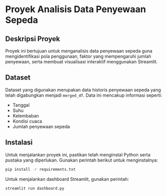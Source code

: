 #  Proyek Analisis Data Penyewaan Sepeda 

##  Deskripsi Proyek

Proyek ini bertujuan untuk menganalisis data penyewaan sepeda guna mengidentifikasi pola penggunaan, faktor yang mempengaruhi jumlah penyewaan, serta membuat visualisasi interaktif menggunakan Streamlit.

##  Dataset

Dataset yang digunakan merupakan data historis penyewaan sepeda yang telah digabungkan menjadi `merged_df`. Data ini mencakup informasi seperti:
-  Tanggal
-  Suhu
-  Kelembaban
-  Kondisi cuaca
-  Jumlah penyewaan sepeda

##  Instalasi

Untuk menjalankan proyek ini, pastikan telah menginstal Python serta pustaka yang diperlukan. Gunakan perintah berikut untuk menginstalnya:

```sh
pip install -r requirements.txt
```
Untuk menjalankan dashboard Streamlit, gunakan perintah:
```sh
streamlit run dashboard.py
```

